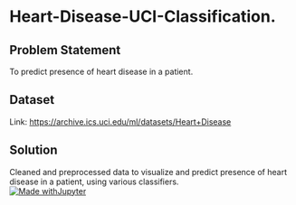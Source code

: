 # Heart-Disease-UCI-Classification.

## Problem Statement
To predict presence of heart disease in a patient.

## Dataset
Link: https://archive.ics.uci.edu/ml/datasets/Heart+Disease

## Solution
Cleaned and preprocessed data to visualize and predict presence of heart disease in a patient, using various classifiers.
<br>
[![Made withJupyter](https://img.shields.io/badge/Made%20with-Jupyter-orange?style=for-the-badge&logo=Jupyter)](https://jupyter.org/try)

